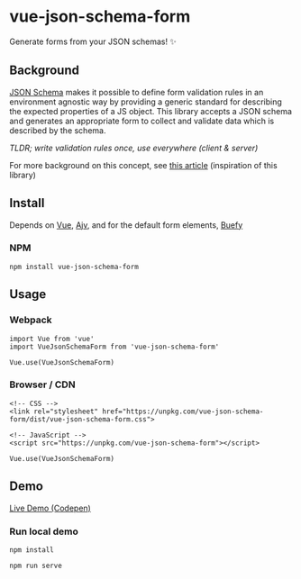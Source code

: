 # vue-json-schema-form
Generate forms from your JSON schemas! :sparkles:

## Background
[JSON Schema](https://json-schema.org/) makes it possible to define form validation rules in an environment agnostic way by providing a generic standard for describing the expected properties of a JS object. This library accepts a JSON schema and generates an appropriate form to collect and validate data which is described by the schema.

_TLDR; write validation rules once, use everywhere (client & server)_

For more background on this concept, see [this article](https://blog.apisyouwonthate.com/the-many-amazing-uses-of-json-schema-client-side-validation-c78a11fbde45) (inspiration of this library)

## Install

Depends on [Vue](https://vuejs.org), [Ajv](https://ajv.js.org), and for the default form elements, [Buefy](https://github.com/buefy/buefy)
### NPM
```
npm install vue-json-schema-form
```

## Usage

### Webpack
```
import Vue from 'vue'
import VueJsonSchemaForm from 'vue-json-schema-form'

Vue.use(VueJsonSchemaForm)
```

### Browser / CDN

```
<!-- CSS -->
<link rel="stylesheet" href="https://unpkg.com/vue-json-schema-form/dist/vue-json-schema-form.css">

<!-- JavaScript -->
<script src="https://unpkg.com/vue-json-schema-form"></script>
```

```
Vue.use(VueJsonSchemaForm)
```
## Demo
[Live Demo (Codepen)](https://codepen.io/crickford/pen/vQmKqY)

### Run local demo
```
npm install
```
```
npm run serve
```
